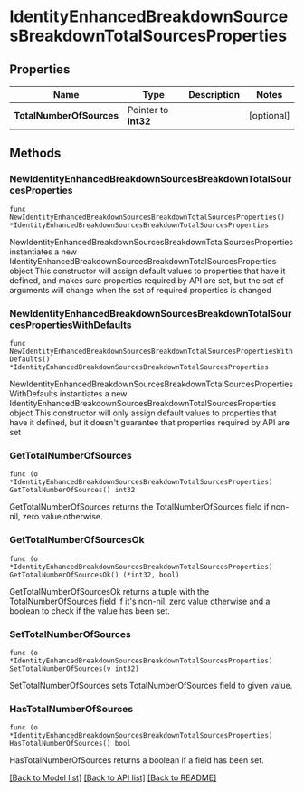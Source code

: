 # IdentityEnhancedBreakdownSourcesBreakdownTotalSourcesProperties

## Properties

Name | Type | Description | Notes
------------ | ------------- | ------------- | -------------
**TotalNumberOfSources** | Pointer to **int32** |  | [optional] 

## Methods

### NewIdentityEnhancedBreakdownSourcesBreakdownTotalSourcesProperties

`func NewIdentityEnhancedBreakdownSourcesBreakdownTotalSourcesProperties() *IdentityEnhancedBreakdownSourcesBreakdownTotalSourcesProperties`

NewIdentityEnhancedBreakdownSourcesBreakdownTotalSourcesProperties instantiates a new IdentityEnhancedBreakdownSourcesBreakdownTotalSourcesProperties object
This constructor will assign default values to properties that have it defined,
and makes sure properties required by API are set, but the set of arguments
will change when the set of required properties is changed

### NewIdentityEnhancedBreakdownSourcesBreakdownTotalSourcesPropertiesWithDefaults

`func NewIdentityEnhancedBreakdownSourcesBreakdownTotalSourcesPropertiesWithDefaults() *IdentityEnhancedBreakdownSourcesBreakdownTotalSourcesProperties`

NewIdentityEnhancedBreakdownSourcesBreakdownTotalSourcesPropertiesWithDefaults instantiates a new IdentityEnhancedBreakdownSourcesBreakdownTotalSourcesProperties object
This constructor will only assign default values to properties that have it defined,
but it doesn't guarantee that properties required by API are set

### GetTotalNumberOfSources

`func (o *IdentityEnhancedBreakdownSourcesBreakdownTotalSourcesProperties) GetTotalNumberOfSources() int32`

GetTotalNumberOfSources returns the TotalNumberOfSources field if non-nil, zero value otherwise.

### GetTotalNumberOfSourcesOk

`func (o *IdentityEnhancedBreakdownSourcesBreakdownTotalSourcesProperties) GetTotalNumberOfSourcesOk() (*int32, bool)`

GetTotalNumberOfSourcesOk returns a tuple with the TotalNumberOfSources field if it's non-nil, zero value otherwise
and a boolean to check if the value has been set.

### SetTotalNumberOfSources

`func (o *IdentityEnhancedBreakdownSourcesBreakdownTotalSourcesProperties) SetTotalNumberOfSources(v int32)`

SetTotalNumberOfSources sets TotalNumberOfSources field to given value.

### HasTotalNumberOfSources

`func (o *IdentityEnhancedBreakdownSourcesBreakdownTotalSourcesProperties) HasTotalNumberOfSources() bool`

HasTotalNumberOfSources returns a boolean if a field has been set.


[[Back to Model list]](../README.md#documentation-for-models) [[Back to API list]](../README.md#documentation-for-api-endpoints) [[Back to README]](../README.md)


